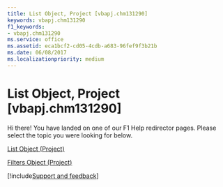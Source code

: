 ```yaml
---
title: List Object, Project [vbapj.chm131290]
keywords: vbapj.chm131290
f1_keywords:
- vbapj.chm131290
ms.service: office
ms.assetid: eca1bcf2-cd05-4cdb-a683-96fef9f3b21b
ms.date: 06/08/2017
ms.localizationpriority: medium
---
```



# List Object, Project [vbapj.chm131290]

Hi there! You have landed on one of our F1 Help redirector pages. Please select the topic you were looking for below.

[List Object (Project)](https://msdn.microsoft.com/library/3934c2e8-d810-6571-9a33-1d41edbab87a%28Office.15%29.aspx)

[Filters Object (Project)](https://msdn.microsoft.com/library/13b58540-decc-17c5-6de6-bbb8e05eb6d2%28Office.15%29.aspx)

[!include[Support and feedback](~/includes/feedback-boilerplate.md)]